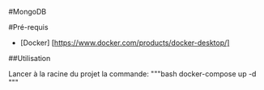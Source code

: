 #MongoDB


#Pré-requis

- [Docker] [https://www.docker.com/products/docker-desktop/] 

##Utilisation

Lancer à la racine du projet la commande:
"""bash
docker-compose up -d
"""
